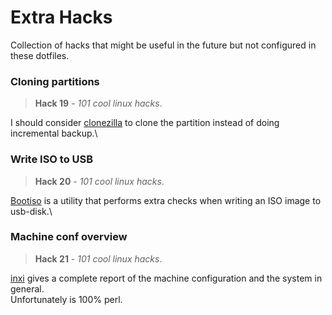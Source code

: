 # Extra Hacks

Collection of hacks that might be useful in the future but not configured in these dotfiles.

### Cloning partitions

> **Hack 19** - _101 cool linux hacks_.

I should consider [clonezilla](https://clonezilla.org/) to clone the partition instead of doing incremental backup.\


### Write ISO to USB

> **Hack 20** - _101 cool linux hacks_.

[Bootiso](https://github.com/jsamr/bootiso) is a utility that performs extra checks when writing an ISO image to usb-disk.\

### Machine conf overview

> **Hack 21** - _101 cool linux hacks_.

[inxi](https://github.com/smxi/inxi) gives a complete report of the machine configuration and the system in general.\
Unfortunately is 100% perl.
